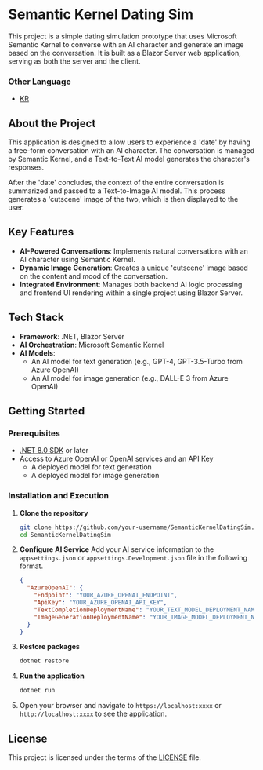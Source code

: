 # Semantic Kernel Dating Sim

This project is a simple dating simulation prototype that uses Microsoft Semantic Kernel to converse with an AI character and generate an image based on the conversation. It is built as a Blazor Server web application, serving as both the server and the client.  

### Other Language  

- [KR](./README_KR.md)

## About the Project

This application is designed to allow users to experience a 'date' by having a free-form conversation with an AI character. The conversation is managed by Semantic Kernel, and a Text-to-Text AI model generates the character's responses.

After the 'date' concludes, the context of the entire conversation is summarized and passed to a Text-to-Image AI model. This process generates a 'cutscene' image of the two, which is then displayed to the user.

## Key Features

-   **AI-Powered Conversations**: Implements natural conversations with an AI character using Semantic Kernel.
-   **Dynamic Image Generation**: Creates a unique 'cutscene' image based on the content and mood of the conversation.
-   **Integrated Environment**: Manages both backend AI logic processing and frontend UI rendering within a single project using Blazor Server.

## Tech Stack

-   **Framework**: .NET, Blazor Server
-   **AI Orchestration**: Microsoft Semantic Kernel
-   **AI Models**:
    -   An AI model for text generation (e.g., GPT-4, GPT-3.5-Turbo from Azure OpenAI)
    -   An AI model for image generation (e.g., DALL-E 3 from Azure OpenAI)

## Getting Started

### Prerequisites

-   [.NET 8.0 SDK](https://dotnet.microsoft.com/download/dotnet/8.0) or later
-   Access to Azure OpenAI or OpenAI services and an API Key
    -   A deployed model for text generation
    -   A deployed model for image generation

### Installation and Execution

1.  **Clone the repository**
    ```bash
    git clone https://github.com/your-username/SemanticKernelDatingSim.git
    cd SemanticKernelDatingSim
    ```

2.  **Configure AI Service**
    Add your AI service information to the `appsettings.json` or `appsettings.Development.json` file in the following format.

    ```json
    {
      "AzureOpenAI": {
        "Endpoint": "YOUR_AZURE_OPENAI_ENDPOINT",
        "ApiKey": "YOUR_AZURE_OPENAI_API_KEY",
        "TextCompletionDeploymentName": "YOUR_TEXT_MODEL_DEPLOYMENT_NAME",
        "ImageGenerationDeploymentName": "YOUR_IMAGE_MODEL_DEPLOYMENT_NAME"
      }
    }
    ```

3.  **Restore packages**
    ```bash
    dotnet restore
    ```

4.  **Run the application**
    ```bash
    dotnet run
    ```

5.  Open your browser and navigate to `https://localhost:xxxx` or `http://localhost:xxxx` to see the application.

## License

This project is licensed under the terms of the [LICENSE](LICENSE) file.

